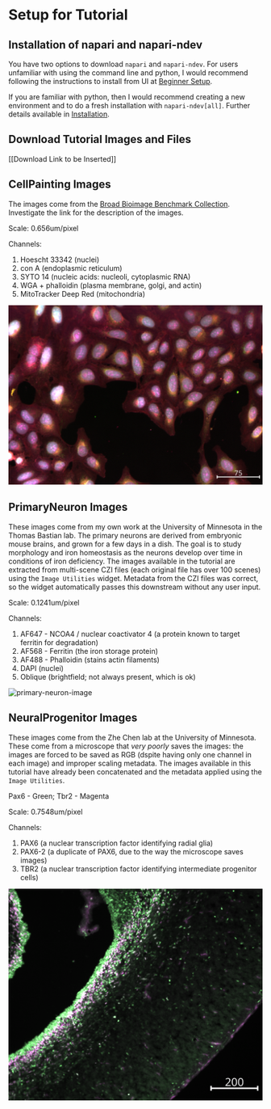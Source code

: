 # Setup for Tutorial

## Installation of napari and napari-ndev

You have two options to download `napari` and `napari-ndev`. For users unfamiliar with using the command line and python, I would recommend following the instructions to install from UI at [Beginner Setup](../beginner_setup.md).

If you are familiar with python, then I would recommend creating a new environment and to do a fresh installation with `napari-ndev[all]`. Further details available in [Installation](../installation.md).

## Download Tutorial Images and Files

[[Download Link to be Inserted]]

## CellPainting Images

The images come from the [Broad Bioimage Benchmark Collection](https://bbbc.broadinstitute.org/BBBC022/). Investigate the link for the description of the images.

Scale: 0.656um/pixel

Channels:

1. Hoescht 33342 (nuclei)
2. con A (endoplasmic reticulum)
3. SYTO 14 (nucleic acids: nucleoli, cytoplasmic RNA)
4. WGA + phalloidin (plasma membrane, golgi, and actin)
5. MitoTracker Deep Red (mitochondria)

![cellpainting-image](screenshots/cellpainting-image.png)

## PrimaryNeuron Images

These images come from my own work at the University of Minnesota in the Thomas Bastian lab. The primary neurons are derived from embryonic mouse brains, and grown for a few days in a dish. The goal is to study morphology and iron homeostasis as the neurons develop over time in conditions of iron deficiency. The images available in the tutorial are extracted from multi-scene CZI files (each original file has over 100 scenes) using the `Image Utilities` widget. Metadata from the CZI files was correct, so the widget automatically passes this downstream without any user input.

Scale: 0.1241um/pixel

Channels:

1. AF647 - NCOA4 / nuclear coactivator 4 (a protein known to target ferritin for degradation)
2. AF568 - Ferritin (the iron storage protein)
3. AF488 - Phalloidin (stains actin filaments)
4. DAPI (nuclei)
5. Oblique (brightfield; not always present, which is ok)

![primary-neuron-image](screenshots/primaryneuron-image.png)

## NeuralProgenitor Images

These images come from the Zhe Chen lab at the University of Minnesota. These come from a microscope that *very poorly* saves the images: the images are forced to be saved as RGB (dspite having only one channel in each image) and improper scaling metadata. The images available in this tutorial have already been concatenated and the metadata applied using the `Image Utilities`.

Pax6 - Green; Tbr2 - Magenta

Scale: 0.7548um/pixel

Channels:

1. PAX6 (a nuclear transcription factor identifying radial glia)
2. PAX6-2 (a duplicate of PAX6, due to the way the microscope saves images)
3. TBR2 (a nuclear transcription factor identifying intermediate progenitor cells)

![neuralprogenitor](screenshots/neuralprogenitor-image.png)
